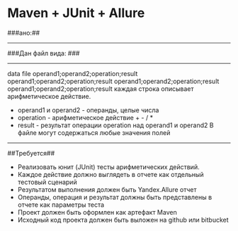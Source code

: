 # Maven + JUnit + Allure #
###ано:##
***
###Дан файл вида: ###
***
data file
operand1;operand2;operation;result
operand1;operand2;operation;result
operand1;operand2;operation;result
operand1;operand2;operation;result
каждая строка описывает арифметическое действие. 
*	operand1 и operand2 - операнды, целые числа
*	operation - арифметическое действие + - / *
*	result - результат операции operation над operand1 и operand2
В файле могут содержаться любые значения полей
***
##Требуется##
*	Реализовать юнит (JUnit) тесты арифметических действий.
*	Каждое действие должно выглядеть в отчете как отдельный тестовый сценарий
*	Результатом выполнения должен быть Yandex.Allure отчет
*	Операнды, операция и результат должны быть представлены в отчете как параметры теста
*	Проект должен быть оформлен как артефакт Maven
*	Исходный код проекта должен быть выложен на github или bitbucket
